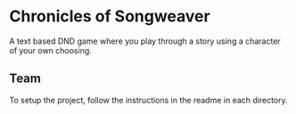 # Chronicles of Songweaver


A text based DND game where you play through a story using a character of your own choosing.


## Team
To setup the project, follow the instructions in the readme in each directory.

